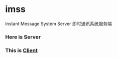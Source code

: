 # imss
Instant Message System Server
即时通讯系统服务端
### Here is Server
### This is [Client](https://github.com/nanfangfanqie/IMS)
